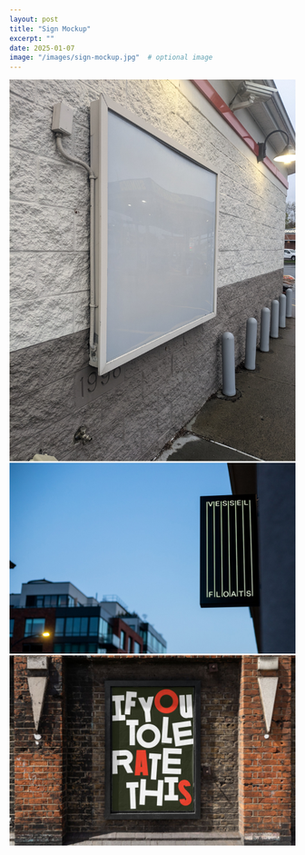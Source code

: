 ```yaml
---
layout: post
title: "Sign Mockup"
excerpt: ""
date: 2025-01-07
image: "/images/sign-mockup.jpg"  # optional image
---
```


<img src="/images/sign-mockup.jpg">

<img src="/images/mockup-5-Vessel-Floats-Branding-Interior-Signage-Order-New-York-Design-USA-BPO.jpg">

<img src="/images/mockup-bstock.jpg">
